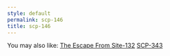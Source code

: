```yaml
---
style: default
permalink: scp-146
title: scp-146
---
```

You may also like:
[The Escape From Site-132](http://scp-wiki.net/the-escape-from-site-132)
[SCP-343](http://scp-wiki.net/scp-343)